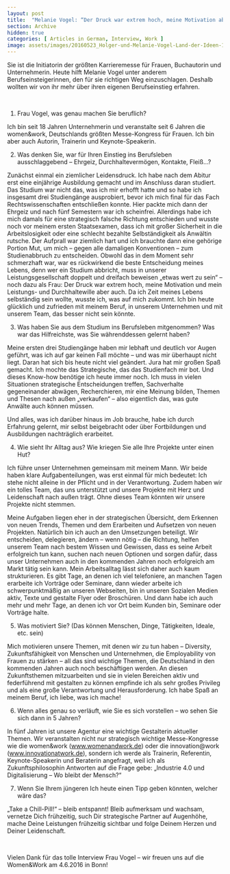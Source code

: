 ```yaml
---
layout: post
title:  "Melanie Vogel: “Der Druck war extrem hoch, meine Motivation aber auch”"
section: Archive
hidden: true
categories: [ Articles in German, Interview, Work ]
image: assets/images/20160523_Holger-und-Melanie-Vogel-Land-der-Ideen-1024x683.jpg
---
```



Sie ist die Initiatorin der größten Karrieremesse für Frauen, Buchautorin und Unternehmerin. Heute hilft Melanie Vogel unter anderem Berufseinsteigerinnen, den für sie richtigen Weg einzuschlagen. Deshalb wollten wir von ihr mehr über ihren eigenen Berufseinstieg erfahren.

 

1. Frau Vogel, was genau machen Sie beruflich?

Ich bin seit 18 Jahren Unternehmerin und veranstalte seit 6 Jahren die women&work, Deutschlands größten Messe-Kongress für Frauen. Ich bin aber auch Autorin, Trainerin und Keynote-Speakerin.

2. Was denken Sie, war für Ihren Einstieg ins Berufsleben ausschlaggebend – Ehrgeiz, Durchhaltevermögen, Kontakte, Fleiß…?

Zunächst einmal ein ziemlicher Leidensdruck. Ich habe nach dem Abitur erst eine einjährige Ausbildung gemacht und im Anschluss daran studiert. Das Studium war nicht das, was ich mir erhofft hatte und so habe ich insgesamt drei Studiengänge ausprobiert, bevor ich mich final für das Fach Rechtswissenschaften entschließen konnte. Hier packte mich dann der Ehrgeiz und nach fünf Semestern war ich scheinfrei. Allerdings habe ich mich damals für eine strategisch falsche Richtung entschieden und wusste noch vor meinem ersten Staatsexamen, dass ich mit großer Sicherheit in die Arbeitslosigkeit oder eine schlecht bezahlte Selbständigkeit als Anwältin rutsche. Der Aufprall war ziemlich hart und ich brauchte dann eine gehörige Portion Mut, um mich – gegen alle damaligen Konventionen – zum Studienabbruch zu entscheiden. Obwohl das in dem Moment sehr schmerzhaft war, war es rückwirkend die beste Entscheidung meines Lebens, denn wer ein Studium abbricht, muss in unserer Leistungsgesellschaft doppelt und dreifach beweisen „etwas wert zu sein“ – noch dazu als Frau: Der Druck war extrem hoch, meine Motivation und mein Leistungs- und Durchhaltewille aber auch. Da ich Zeit meines Lebens selbständig sein wollte, wusste ich, was auf mich zukommt. Ich bin heute glücklich und zufrieden mit meinem Beruf, in unserem Unternehmen und mit unserem Team, das besser nicht sein könnte.

3. Was haben Sie aus dem Studium ins Berufsleben mitgenommen? Was war das Hilfreichste, was Sie währenddessen gelernt haben?

Meine ersten drei Studiengänge haben mir lebhaft und deutlich vor Augen geführt, was ich auf gar keinen Fall möchte – und was mir überhaupt nicht liegt. Daran hat sich bis heute nicht viel geändert. Jura hat mir großen Spaß gemacht. Ich mochte das Strategische, das das Studienfach mir bot. Und dieses Know-how benötige ich heute immer noch. Ich muss in vielen Situationen strategische Entscheidungen treffen, Sachverhalte gegeneinander abwägen, Recherchieren, mir eine Meinung bilden, Themen und Thesen nach außen „verkaufen“ – also eigentlich das, was gute Anwälte auch können müssen.

Und alles, was ich darüber hinaus im Job brauche, habe ich durch Erfahrung gelernt, mir selbst beigebracht oder über Fortbildungen und Ausbildungen nachträglich erarbeitet.

4. Wie sieht Ihr Alltag aus? Wie kriegen Sie alle Ihre Projekte unter einen Hut?

Ich führe unser Unternehmen gemeinsam mit meinem Mann. Wir beide haben klare Aufgabenteilungen, was erst einmal für mich bedeutet: Ich stehe nicht alleine in der Pflicht und in der Verantwortung. Zudem haben wir ein tolles Team, das uns unterstützt und unsere Projekte mit Herz und Leidenschaft nach außen trägt. Ohne dieses Team könnten wir unsere Projekte nicht stemmen.

Meine Aufgaben liegen eher in der strategischen Übersicht, dem Erkennen von neuen Trends, Themen und dem Erarbeiten und Aufsetzen von neuen Projekten. Natürlich bin ich auch an den Umsetzungen beteiligt. Wir entscheiden, delegieren, ändern – wenn nötig – die Richtung, helfen unserem Team nach bestem Wissen und Gewissen, dass es seine Arbeit erfolgreich tun kann, suchen nach neuen Optionen und sorgen dafür, dass unser Unternehmen auch in den kommenden Jahren noch erfolgreich am Markt tätig sein kann. Mein Arbeitsalltag lässt sich daher auch kaum strukturieren. Es gibt Tage, an denen ich viel telefoniere, an manchen Tagen erarbeite ich Vorträge oder Seminare, dann wieder arbeite ich schwerpunktmäßig an unseren Webseiten, bin in unseren Sozialen Medien aktiv, Texte und gestalte Flyer oder Broschüren. Und dann habe ich auch mehr und mehr Tage, an denen ich vor Ort beim Kunden bin, Seminare oder Vorträge halte.

5. Was motiviert Sie? (Das können Menschen, Dinge, Tätigkeiten, Ideale, etc. sein)

Mich motivieren unsere Themen, mit denen wir zu tun haben – Diversity, Zukunftsfähigkeit von Menschen und Unternehmen, die Employability von Frauen zu stärken – all das sind wichtige Themen, die Deutschland in den kommenden Jahren auch noch beschäftigen werden. An diesen Zukunftsthemen mitzuarbeiten und sie in vielen Bereichen aktiv und federführend mit gestalten zu können empfinde ich als sehr großes Privileg und als eine große Verantwortung und Herausforderung. Ich habe Spaß an meinem Beruf, ich liebe, was ich mache!

6. Wenn alles genau so verläuft, wie Sie es sich vorstellen – wo sehen Sie sich dann in 5 Jahren?

In fünf Jahren ist unsere Agentur eine wichtige Gestalterin aktueller Themen. Wir veranstalten nicht nur strategisch wichtige Messe-Kongresse wie die women&work (www.womenandwork.de) oder die innovation@work (www.innovationatwork.de), sondern ich werde als Trainerin, Referentin, Keynote-Speakerin und Beraterin angefragt, weil ich als Zukunftsphilosophin Antworten auf die Frage gebe: „Industrie 4.0 und Digitalisierung – Wo bleibt der Mensch?“

7. Wenn Sie Ihrem jüngeren Ich heute einen Tipp geben könnten, welcher wäre das?

„Take a Chill-Pill!“ – bleib entspannt! Bleib aufmerksam und wachsam, vernetze Dich frühzeitig, such Dir strategische Partner auf Augenhöhe, mache Deine Leistungen frühzeitig sichtbar und folge Deinem Herzen und Deiner Leidenschaft.

 

Vielen Dank für das tolle Interview Frau Vogel – wir freuen uns auf die Women&Work am 4.6.2016 in Bonn!

